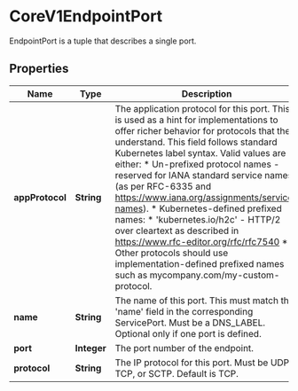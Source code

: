 

# CoreV1EndpointPort

EndpointPort is a tuple that describes a single port.

## Properties

| Name | Type | Description | Notes |
|------------ | ------------- | ------------- | -------------|
|**appProtocol** | **String** | The application protocol for this port. This is used as a hint for implementations to offer richer behavior for protocols that they understand. This field follows standard Kubernetes label syntax. Valid values are either:  * Un-prefixed protocol names - reserved for IANA standard service names (as per RFC-6335 and https://www.iana.org/assignments/service-names).  * Kubernetes-defined prefixed names:   * &#39;kubernetes.io/h2c&#39; - HTTP/2 over cleartext as described in https://www.rfc-editor.org/rfc/rfc7540  * Other protocols should use implementation-defined prefixed names such as mycompany.com/my-custom-protocol. |  [optional] |
|**name** | **String** | The name of this port.  This must match the &#39;name&#39; field in the corresponding ServicePort. Must be a DNS_LABEL. Optional only if one port is defined. |  [optional] |
|**port** | **Integer** | The port number of the endpoint. |  |
|**protocol** | **String** | The IP protocol for this port. Must be UDP, TCP, or SCTP. Default is TCP. |  [optional] |



